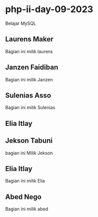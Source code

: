# php-ii-day-09-2023
Belajar MySQL

## Laurens Maker
Bagian ini milik laurens

## Janzen Faidiban
Bagian ini milik Janzen

## Sulenias Asso
Bagian ini milik Sulenias
## Elia Itlay

## Jekson Tabuni
bagian ini Milik Jekson

## Elia Itlay
Bagian ini milik Elia

## Abed Nego
Bagian ini milik abed
